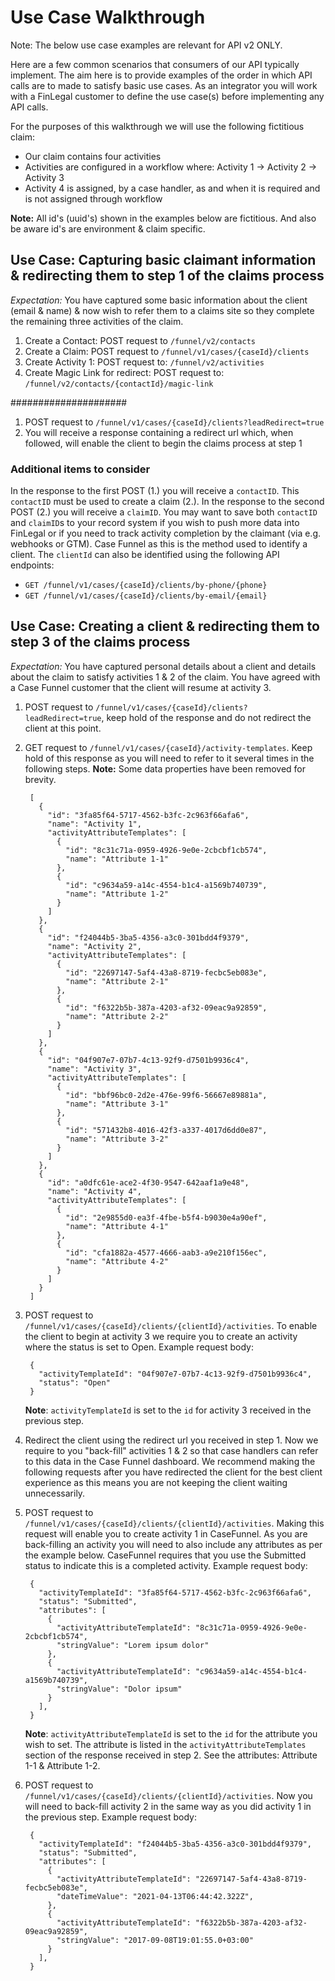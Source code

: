 # Use Case Walkthrough

Note: The below use case examples are relevant for API v2 ONLY.

Here are a few common scenarios that consumers of our API typically implement. The aim here is to provide examples of the order in which API calls are to  made to satisfy basic use cases. As an integrator you will work with a FinLegal customer to define the use case(s) before implementing any API calls.

For the purposes of this walkthrough we will use the following fictitious claim:

* Our claim contains four activities
* Activities are configured in a workflow where: Activity 1 -> Activity 2 -> Activity 3
* Activity 4 is assigned, by a case handler, as and when it is required and is not assigned through workflow

**Note:** All id's (uuid's) shown in the examples below are fictitious. And also be aware id's are environment & claim specific.

## Use Case: Capturing basic claimant information & redirecting them to step 1 of the claims process

*Expectation:* You have captured some basic information about the client (email & name) & now wish to refer them to a claims site so they complete the remaining three activities of the claim.

1. Create a Contact: POST request to `/funnel/v2/contacts`
2. Create a Claim: POST request to `/funnel/v1/cases/{caseId}/clients`
3. Create Activity 1: POST request to: `/funnel/v2/activities`
4. Create Magic Link for redirect: POST request to: `/funnel/v2/contacts/{contactId}/magic-link`

#####################
1. POST request to `/funnel/v1/cases/{caseId}/clients?leadRedirect=true`
2. You will receive a response containing a redirect url which, when followed, will enable the client to begin the claims process at step 1

### Additional items to consider

In the response to the first POST (1.) you will receive a `contactID`. This `contactID` must be used to create a claim (2.). 
In the response to the second POST (2.) you will receive a `claimID`. 
You may want to save both `contactID` and `claimID`s to your record system if you wish to push more data into FinLegal or if you need to track activity completion by the claimant (via e.g. webhooks or GTM). 
Case Funnel as this is the method used to identify a client. The `clientId` can also be identified using the following API endpoints:

* `GET /funnel/v1/cases/{caseId}/clients/by-phone/{phone}`
* `GET /funnel/v1/cases/{caseId}/clients/by-email/{email}`

## Use Case: Creating a client & redirecting them to step 3 of the claims process

*Expectation:* You have captured personal details about a client and details about the claim to satisfy activities 1 & 2 of the claim. You have agreed with a Case Funnel customer that the client will resume at activity 3.

1. POST request to `/funnel/v1/cases/{caseId}/clients?leadRedirect=true`, keep hold of the response and do not redirect the client at this point.
2. GET request to `/funnel/v1/cases/{caseId}/activity-templates`. Keep hold of this response as you will need to refer to it several times in the following steps. **Note:** Some data properties have been removed for brevity.

        [
          {
            "id": "3fa85f64-5717-4562-b3fc-2c963f66afa6",
            "name": "Activity 1",
            "activityAttributeTemplates": [
              {
                "id": "8c31c71a-0959-4926-9e0e-2cbcbf1cb574",
                "name": "Attribute 1-1"
              },
              {
                "id": "c9634a59-a14c-4554-b1c4-a1569b740739",
                "name": "Attribute 1-2"
              }
            ]
          },  
          {
            "id": "f24044b5-3ba5-4356-a3c0-301bdd4f9379",
            "name": "Activity 2",
            "activityAttributeTemplates": [
              {
                "id": "22697147-5af4-43a8-8719-fecbc5eb083e",
                "name": "Attribute 2-1"
              },
              {
                "id": "f6322b5b-387a-4203-af32-09eac9a92859",
                "name": "Attribute 2-2"
              }
            ]
          },  
          {
            "id": "04f907e7-07b7-4c13-92f9-d7501b9936c4",
            "name": "Activity 3",
            "activityAttributeTemplates": [
              {
                "id": "bbf96bc0-2d2e-476e-99f6-56667e89881a",
                "name": "Attribute 3-1"
              },
              {
                "id": "571432b8-4016-42f3-a337-4017d6dd0e87",
                "name": "Attribute 3-2"
              }
            ]
          },  
          {
            "id": "a0dfc61e-ace2-4f30-9547-642aaf1a9e48",
            "name": "Activity 4",
            "activityAttributeTemplates": [
              {
                "id": "2e9855d0-ea3f-4fbe-b5f4-b9030e4a90ef",
                "name": "Attribute 4-1"
              },
              {
                "id": "cfa1882a-4577-4666-aab3-a9e210f156ec",
                "name": "Attribute 4-2"
              }
            ]
          }
        ]

3. POST request to `/funnel/v1/cases/{caseId}/clients/{clientId}/activities`. To enable the client to begin at activity 3 we require you to create an activity where the status is set to Open. Example request body:

        {
          "activityTemplateId": "04f907e7-07b7-4c13-92f9-d7501b9936c4",
          "status": "Open"
        }
    **Note**:  `activityTemplateId` is set to the `id` for activity 3 received in the previous step.

4. Redirect the client using the redirect url you received in step 1. Now we require to you "back-fill" activities 1 & 2 so that case handlers can refer to this data in the Case Funnel dashboard. We recommend making the following requests after you have redirected the client for the best client experience as this means you are not keeping the client waiting unnecessarily.

5. POST request to `/funnel/v1/cases/{caseId}/clients/{clientId}/activities`. Making this request will enable you to create activity 1 in CaseFunnel. As you are back-filling an activity you will need to also include any attributes as per the example below. CaseFunnel requires that you use the Submitted status to indicate this is a completed activity. Example request body:

        {
          "activityTemplateId": "3fa85f64-5717-4562-b3fc-2c963f66afa6",
          "status": "Submitted",
          "attributes": [
            {
              "activityAttributeTemplateId": "8c31c71a-0959-4926-9e0e-2cbcbf1cb574",
              "stringValue": "Lorem ipsum dolor"
            },
            {
              "activityAttributeTemplateId": "c9634a59-a14c-4554-b1c4-a1569b740739",
              "stringValue": "Dolor ipsum"
            }
          ],
        }

    **Note**: `activityAttributeTemplateId` is set to the `id` for the attribute you wish to set. The attribute is listed in the `activityAttributeTemplates` section of the response received in step 2. See the attributes: Attribute 1-1 & Attribute 1-2.

6. POST request to `/funnel/v1/cases/{caseId}/clients/{clientId}/activities`. Now you will need to back-fill activity 2 in the same way as you did activity 1 in the previous step. Example request body:

        {
          "activityTemplateId": "f24044b5-3ba5-4356-a3c0-301bdd4f9379",
          "status": "Submitted",
          "attributes": [
            {
              "activityAttributeTemplateId": "22697147-5af4-43a8-8719-fecbc5eb083e",
              "dateTimeValue": "2021-04-13T06:44:42.322Z",
            },
            {
              "activityAttributeTemplateId": "f6322b5b-387a-4203-af32-09eac9a92859",
              "stringValue": "2017-09-08T19:01:55.0+03:00"
            }
          ],
        }
